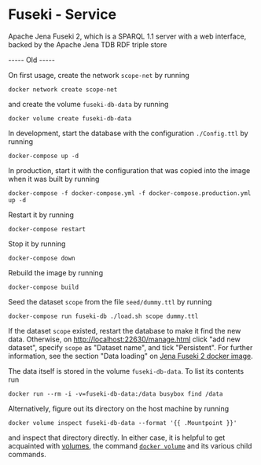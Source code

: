 # Fuseki - Service

 Apache Jena Fuseki 2, which is a SPARQL 1.1 server with a web interface, backed by the Apache Jena TDB RDF triple store

 ----- Old -----

On first usage, create the network `scope-net` by running
```
docker network create scope-net
```
and create the volume `fuseki-db-data` by running
```
docker volume create fuseki-db-data
```

In development, start the database with the configuration `./Config.ttl` by
running
```
docker-compose up -d
```
In production, start it with the configuration that was copied into the image
when it was built by running
```
docker-compose -f docker-compose.yml -f docker-compose.production.yml up -d
```
Restart it by running
```
docker-compose restart
```
Stop it by running
```
docker-compose down
```
Rebuild the image by running
```
docker-compose build
```
Seed the dataset `scope` from the file `seed/dummy.ttl` by running
```
docker-compose run fuseki-db ./load.sh scope dummy.ttl
```
If the dataset `scope` existed, restart the database to make it find the new
data. Otherwise, on
[http://localhost:22630/manage.html](http://localhost:22630/manage.html)
click "add new dataset", specify `scope` as "Dataset name", and tick
"Persistent". For further information, see the section "Data loading" on
[Jena Fuseki 2 docker image](https://hub.docker.com/r/stain/jena-fuseki#data-loading).

The data itself is stored in the volume `fuseki-db-data`. To list its
contents run
```
docker run --rm -i -v=fuseki-db-data:/data busybox find /data
```
Alternatively, figure out its directory on the host machine by running
```
docker volume inspect fuseki-db-data --format '{{ .Mountpoint }}'
```
and inspect that directory directly. In either case, it is helpful to get
acquainted with [volumes](https://docs.docker.com/storage/volumes/), the command
[`docker volume`](https://docs.docker.com/engine/reference/commandline/volume/)
and its various child commands.
